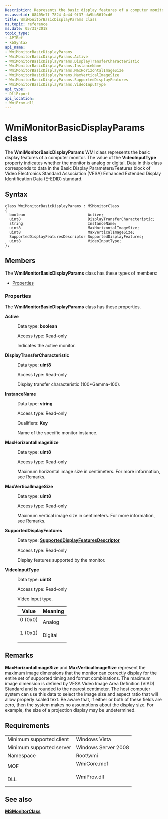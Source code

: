 ```yaml
---
Description: Represents the basic display features of a computer monitor.
ms.assetid: 08405e7f-7824-4e44-9f37-da9bb5619cd6
title: WmiMonitorBasicDisplayParams class
ms.topic: reference
ms.date: 05/31/2018
topic_type: 
- APIRef
- kbSyntax
api_name: 
- WmiMonitorBasicDisplayParams
- WmiMonitorBasicDisplayParams.Active
- WmiMonitorBasicDisplayParams.DisplayTransferCharacteristic
- WmiMonitorBasicDisplayParams.InstanceName
- WmiMonitorBasicDisplayParams.MaxHorizontalImageSize
- WmiMonitorBasicDisplayParams.MaxVerticalImageSize
- WmiMonitorBasicDisplayParams.SupportedDisplayFeatures
- WmiMonitorBasicDisplayParams.VideoInputType
api_type: 
- DllExport
api_location: 
- WmiProv.dll
---
```


# WmiMonitorBasicDisplayParams class

The **WmiMonitorBasicDisplayParams** WMI class represents the basic display features of a computer monitor. The value of the **VideoInputType** property indicates whether the monitor is analog or digital. Data in this class corresponds to data in the Basic Display Parameters/Features block of Video Electronics Standard Association (VESA) Enhanced Extended Display Identification Data (E-EDID) standard.

## Syntax

``` syntax
class WmiMonitorBasicDisplayParams : MSMonitorClass
{
  boolean                            Active;
  uint8                              DisplayTransferCharacteristic;
  string                             InstanceName;
  uint8                              MaxHorizontalImageSize;
  uint8                              MaxVerticalImageSize;
  SupportedDisplayFeaturesDescriptor SupportedDisplayFeatures;
  uint8                              VideoInputType;
};
```

## Members

The **WmiMonitorBasicDisplayParams** class has these types of members:

-   [Properties](#properties)

### Properties

The **WmiMonitorBasicDisplayParams** class has these properties.

<dl> <dt>

**Active**
</dt> <dd> <dl> <dt>

Data type: **boolean**
</dt> <dt>

Access type: Read-only
</dt> </dl>

Indicates the active monitor.

</dd> <dt>

**DisplayTransferCharacteristic**
</dt> <dd> <dl> <dt>

Data type: **uint8**
</dt> <dt>

Access type: Read-only
</dt> </dl>

Display transfer characteristic (100\*Gamma-100).

</dd> <dt>

**InstanceName**
</dt> <dd> <dl> <dt>

Data type: **string**
</dt> <dt>

Access type: Read-only
</dt> <dt>

Qualifiers: **Key**
</dt> </dl>

Name of the specific monitor instance.

</dd> <dt>

**MaxHorizontalImageSize**
</dt> <dd> <dl> <dt>

Data type: **uint8**
</dt> <dt>

Access type: Read-only
</dt> </dl>

Maximum horizontal image size in centimeters. For more information, see Remarks.

</dd> <dt>

**MaxVerticalImageSize**
</dt> <dd> <dl> <dt>

Data type: **uint8**
</dt> <dt>

Access type: Read-only
</dt> </dl>

Maximum vertical image size in centimeters. For more information, see Remarks.

</dd> <dt>

**SupportedDisplayFeatures**
</dt> <dd> <dl> <dt>

Data type: **[**SupportedDisplayFeaturesDescriptor**](supporteddisplayfeaturesdescriptor.md)**
</dt> <dt>

Access type: Read-only
</dt> </dl>

Display features supported by the monitor.

</dd> <dt>

**VideoInputType**
</dt> <dd> <dl> <dt>

Data type: **uint8**
</dt> <dt>

Access type: Read-only
</dt> </dl>

Video input type.



| Value                                                                              | Meaning            |
|------------------------------------------------------------------------------------|--------------------|
| <dl> <dt>0 (0x0)</dt> </dl> | Analog<br/>  |
| <dl> <dt>1 (0x1)</dt> </dl> | Digital<br/> |



 

</dd> </dl>

## Remarks

**MaxHorizontalImageSize** and **MaxVerticalImageSize** represent the maximum image dimensions that the monitor can correctly display for the entire set of supported timing and format combinations. The maximum image dimension is defined by VESA Video Image Area Definition (VIAD) Standard and is rounded to the nearest centimeter. The host computer system can use this data to select the image size and aspect ratio that will allow properly scaled text. Be aware that, if either or both of these fields are zero, then the system makes no assumptions about the display size. For example, the size of a projection display may be undetermined.

## Requirements



|                                     |                                                                                        |
|-------------------------------------|----------------------------------------------------------------------------------------|
| Minimum supported client<br/> | Windows Vista<br/>                                                               |
| Minimum supported server<br/> | Windows Server 2008<br/>                                                         |
| Namespace<br/>                | Root\\wmi<br/>                                                                   |
| MOF<br/>                      | <dl> <dt>WmiCore.mof</dt> </dl> |
| DLL<br/>                      | <dl> <dt>WmiProv.dll</dt> </dl> |



## See also

<dl> <dt>

[**MSMonitorClass**](msmonitorclass.md)
</dt> </dl>

 

 




